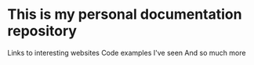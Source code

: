 # This is my personal documentation repository

Links to interesting websites
Code examples I've seen
And so much more
